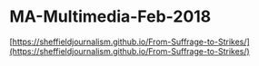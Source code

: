 # MA-Multimedia-Feb-2018

[https://sheffieldjournalism.github.io/From-Suffrage-to-Strikes/](https://sheffieldjournalism.github.io/From-Suffrage-to-Strikes/)
